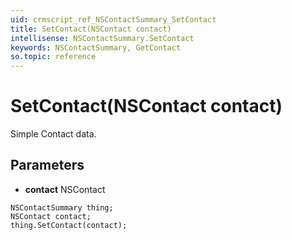 ```yaml
---
uid: crmscript_ref_NSContactSummary_SetContact
title: SetContact(NSContact contact)
intellisense: NSContactSummary.SetContact
keywords: NSContactSummary, GetContact
so.topic: reference
---
```


# SetContact(NSContact contact)

Simple Contact data.

## Parameters

* **contact** NSContact

```crmscript
NSContactSummary thing;
NSContact contact;
thing.SetContact(contact);
```

